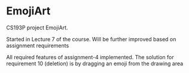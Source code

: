 # EmojiArt
CS193P project EmojiArt.

Started in Lecture 7 of the course. Will be further improved based on assignment requirements

All required features of assignment-4 implemented. The solution for requirement 10 (deletion) is by dragging an emoji from the drawing area
